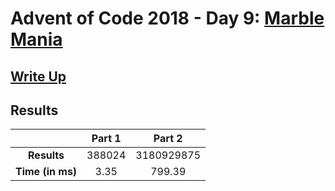 # Advent of Code 2018 - Day 9: [Marble Mania](https://adventofcode.com/2018/day/9)

## [Write Up](https://codingap.github.io/advent-of-code/writeups/2018/day09)

## Results

|                  | **Part 1** | **Part 2** |
| :--------------: | :--------: | :--------: |
|   **Results**    | 388024 | 3180929875 |
| **Time (in ms)** | 3.35 | 799.39 |

